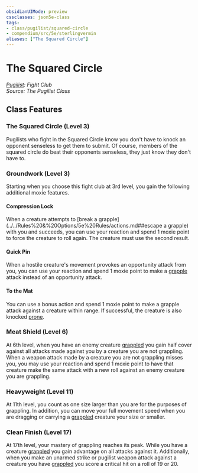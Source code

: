 ```yaml
---
obsidianUIMode: preview
cssclasses: json5e-class
tags:
- class/pugilist/squared-circle
- compendium/src/5e/sterlingvermin
aliases: ["The Squared Circle"]
---
```

# The Squared Circle
*[Pugilist](./pugilist-sterlingvermin.md#): Fight Club*  
*Source: The Pugilist Class*  


## Class Features

### The Squared Circle (Level 3)

Pugilists who fight in the Squared Circle know you don't have to knock an opponent senseless to get them to submit. Of course, members of the squared circle do beat their opponents senseless, they just know they don't have to.

### Groundwork (Level 3)

Starting when you choose this fight club at 3rd level, you gain the following additional moxie features.

#### Compression Lock

When a creature attempts to [break a grapple](../../Rules%20&%20Options/5e%20Rules/actions.md##escape a grapple) with you and succeeds, you can use your reaction and spend 1 moxie point to force the creature to roll again. The creature must use the second result.

#### Quick Pin

When a hostile creature's movement provokes an opportunity attack from you, you can use your reaction and spend 1 moxie point to make a [grapple](../../Rules%20&%20Options/5e%20Rules/actions.md##grapple) attack instead of an opportunity attack.

#### To the Mat

You can use a bonus action and spend 1 moxie point to make a grapple attack against a creature within range. If successful, the creature is also knocked [prone](../../Rules%20&%20Options/5e%20Rules/conditions.md##prone).

### Meat Shield (Level 6)

At 6th level, when you have an enemy creature [grappled](../../Rules%20&%20Options/5e%20Rules/conditions.md##grappled) you gain half cover against all attacks made against you by a creature you are not grappling. When a weapon attack made by a creature you are not grappling misses you, you may use your reaction and spend 1 moxie point to have that creature make the same attack with a new roll against an enemy creature you are grappling.

### Heavyweight (Level 11)

At 11th level, you count as one size larger than you are for the purposes of grappling. In addition, you can move your full movement speed when you are dragging or carrying a [grappled](../../Rules%20&%20Options/5e%20Rules/conditions.md.md##grappled) creature your size or smaller.

### Clean Finish (Level 17)

At 17th level, your mastery of grappling reaches its peak. While you have a creature [grappled](../../Rules%20&%20Options/5e%20Rules/conditions.md##grappled) you gain advantage on all attacks against it. Additionally, when you make an unarmed strike or pugilist weapon attack against a creature you have [grappled](../../Rules%20&%20Options/5e%20Rules/conditions.md.md.md##grappled) you score a critical hit on a roll of 19 or 20.